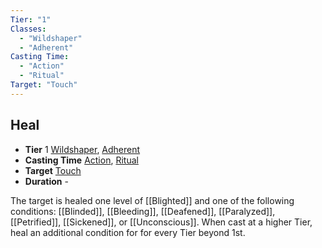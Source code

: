 ```yaml
---
Tier: "1"
Classes:
  - "Wildshaper"
  - "Adherent"
Casting Time:
  - "Action"
  - "Ritual"
Target: "Touch"
---
```

## Heal
- **Tier** 1 [Wildshaper](app://obsidian.md/SRD/Archetypes/Wildshaper.md), [Adherent](app://obsidian.md/SRD/Archetypes/Adherent.md)
- **Casting Time** [Action](app://obsidian.md/SRD/Glossary/Action.md), [Ritual](app://obsidian.md/SRD/Glossary/Ritual.md)
- **Target** [Touch](app://obsidian.md/SRD/Glossary/Touch.md)
- **Duration** -

The target is healed one level of [[Blighted]] and one of the following conditions: [[Blinded]], [[Bleeding]], [[Deafened]], [[Paralyzed]], [[Petrified]], [[Sickened]], or [[Unconscious]]. When cast at a higher Tier, heal an additional condition for for every Tier beyond 1st.